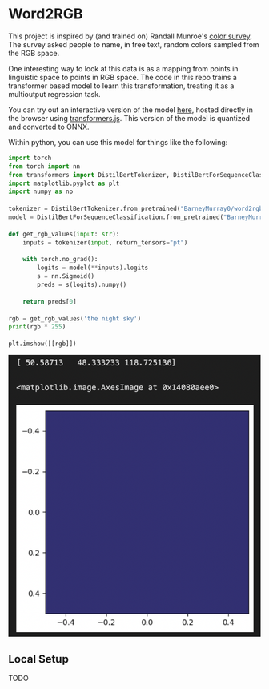# Word2RGB

This project is inspired by (and trained on) Randall Munroe's [color survey](https://blog.xkcd.com/2010/05/03/color-survey-results/). The survey asked people to name, in free text, random colors sampled from the RGB space. 

One interesting way to look at this data is as a mapping from points in linguistic space to points in RGB space. The code in this repo trains a transformer based model to learn this transformation, treating it as a multioutput regression task.

You can try out an interactive version of the model [here](https://barneymurray.github.io/word2rgb/app/), hosted directly in the browser using [transformers.js](https://huggingface.co/docs/transformers.js/en/index). This version of the model is quantized and converted to ONNX. 

Within python, you can use this model for things like the following:

```python
import torch
from torch import nn
from transformers import DistilBertTokenizer, DistilBertForSequenceClassification
import matplotlib.pyplot as plt
import numpy as np

tokenizer = DistilBertTokenizer.from_pretrained("BarneyMurray0/word2rgb")
model = DistilBertForSequenceClassification.from_pretrained("BarneyMurray0/word2rgb")

def get_rgb_values(input: str):
    inputs = tokenizer(input, return_tensors="pt")

    with torch.no_grad():
        logits = model(**inputs).logits
        s = nn.Sigmoid()
        preds = s(logits).numpy()

    return preds[0]

rgb = get_rgb_values('the night sky')
print(rgb * 255)

plt.imshow([[rgb]])
```

![](./night_sky_example.png)

## Local Setup

TODO

